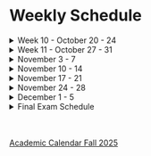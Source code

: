 # Weekly Schedule
<details>
   <summary> Week 10 - October 20 - 24 </summary>
   <br>

   **Tuesday 21st**
   - Portfolio Website
   - Pages
   - File and Folder Organization
   <br>
   
   **Thursday 23rd**
   
   :broom: *Housekeeping* :broom:
   - Last day to drop with a grade of W (Friday Oct, 24th)
   - Dates for each section of the final project to be complete
        - Organization - Due Oct 28th (*during lab*)
        - Home Page - Due October 30th (*during lab*)
        - About Page - Due November 4th (*during lab*)
        - Resume Page - Due November 6th (*during lab*)
        - Projects or Work Page - Due November 13th (*during lab*)
        - Contact Page - Due November 18th (*during lab*)
        - Final Project Presentation - December 2nd (*entire class*)
   - Test 2 - November 25th
   <br>
   
   :book: *Material* 
   - Color
         - Choose a color palette and save the link to it on your home page for now
         - [coolors](https://coolors.co/)
         - [pick color online](https://pickcoloronline.com/)
         - [w3schools Color Tutorial](https://www.w3schools.com/colors/default.asp)
         - [w3schools Color Picker](https://www.w3schools.com/colors/colors_picker.asp)
         - [pick an image color](https://imagecolorpicker.com/)

   - Validators and Checkers
         - [Contrast Checker](https://pickcoloronline.com/contrast-checker/)
         - [Link Checker](https://validator.w3.org/checklink)
         - [Accessibility Checker](https://www.accessibilitychecker.org/)
         - [HTML Validator](https://validator.w3.org/)
         - [CSS Validator](https://jigsaw.w3.org/css-validator/)

   - Past Student
         - [Alex](https://alexjwilcox.com/projects)
         - [Mike](https://www.michaelrconnelly.com/)
         - [Holloway](https://whodja.github.io/portfolio/projects.html)
         - [Alina](https://azimavaya.github.io/portfolio/projects.html)
         - [Liza](https://ynikitsenka.github.io/portfolio/index.html)
         - [Sean](https://sean-harder.github.io/)
         - [Jake](https://jfiorill.github.io/portfolio/)
         - [Abbey](https://ahyatt2003.github.io/portfolio/index3.html)
         - [Maddie](https://maddiephelps.github.io/portfolio/projects.html)
   
*Resources*
      
</details>

<details>
   <summary> Week 11 - October 27 - 31 </summary>
   <br>
   
   **Tuesday 28th**
   - New HTML
   - New CSS
   - [Zen Garden](https://csszengarden.com/)
      
   **Thursday 30th**
   1. Topic 1
   2. Topic 2
   3. Topic 3

**Resources**
- [https://csszengarden.com/](https://csszengarden.com/)
</details>

<details>
   <summary> November 3 - 7 </summary>
   <br>
   
   **Tuesday 4th**
   1. Topic 1
   2. Topic 2
   3. Topic 3

   **Thursday 6th**
   1. Topic 1
   2. Topic 2
   3. Topic 3
</details>

<details>
   <summary> November 10 - 14 </summary>
   <br>
   
   **Tuesday 11th**
   1. Topic 1
   2. Topic 2
   3. Topic 3
   
   **Thursday 13th**
   1. Topic 1
   2. Topic 2
   3. Topic 3

</details>

<details>
   <summary> November 17 - 21 </summary>
   <br>
   
   **Tuesday 18th**
   1. Topic 1
   2. Topic 2
   3. Topic 3

   **Thursday 20th**
   1. Topic 1
   2. Topic 2
   3. Topic 3
</details>

<details>
   <summary> November 24 - 28 </summary>
   <br>
   
   **Tuesday 25th**
   1. Thanksgiving Holiday - Wed November 26th - 28th
   2. Topic 2
   3. Topic 3

   **Thursday 27th** (No Class)
   1. Topic 1
   2. Topic 2
   3. Topic 3
</details>

<details>
   <summary> December 1 - 5 </summary>
   <br>
   
   **Tuesday 2nd**
   1. Topic 1
   2. Topic 2
   3. Topic 3

   **Thursday 4th** (*last day of class*)
   1. Final Project Presentations
   2. Topic 2
   3. Topic 3
</details>

<details>
   <summary>Final Exam Schedule</summary>
   <br>
   
   - **Reading Day** - Dec 5th 
   - **Exam Week** - Dec 6th - 12th 
   - **Final Exam** - Dec 8th from Noon to 3pm 

   <br>
</details>
<br><br>

[Academic Calendar Fall 2025](https://www.highpoint.edu/registrar/academic-calendars/)

